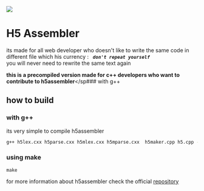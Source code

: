 
![](https://github.com/ngdream/H5assembler/blob/8b52dca1f889ab0f93dc8b1d9cc7f0c92155ca85/share/social.png)
# H5 Assembler
its made for all web developer who doesn't like to write the same code  in different file  which his currency : ***``  don't repeat yourself ``***<br/>
you will never need to rewrite the same text again

<span align="center">**this is a precompiled version made for c++ developers who want to contribute to h5assembler**</sp### with g++



## how to build

### with g++

its very simple to compile h5assembler 
```cmd
g++ h5lex.cxx h5parse.cxx h5mlex.cxx h5mparse.cxx  h5maker.cpp h5.cpp -o H5A.exe
```

### using make

```
make
```

for more information about h5assembler  check the official [repository](https://github.com/ngdream/H5assembler)






